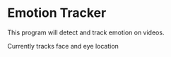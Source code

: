 # Emotion Tracker

This program will detect and track emotion on videos.

Currently tracks face and eye location